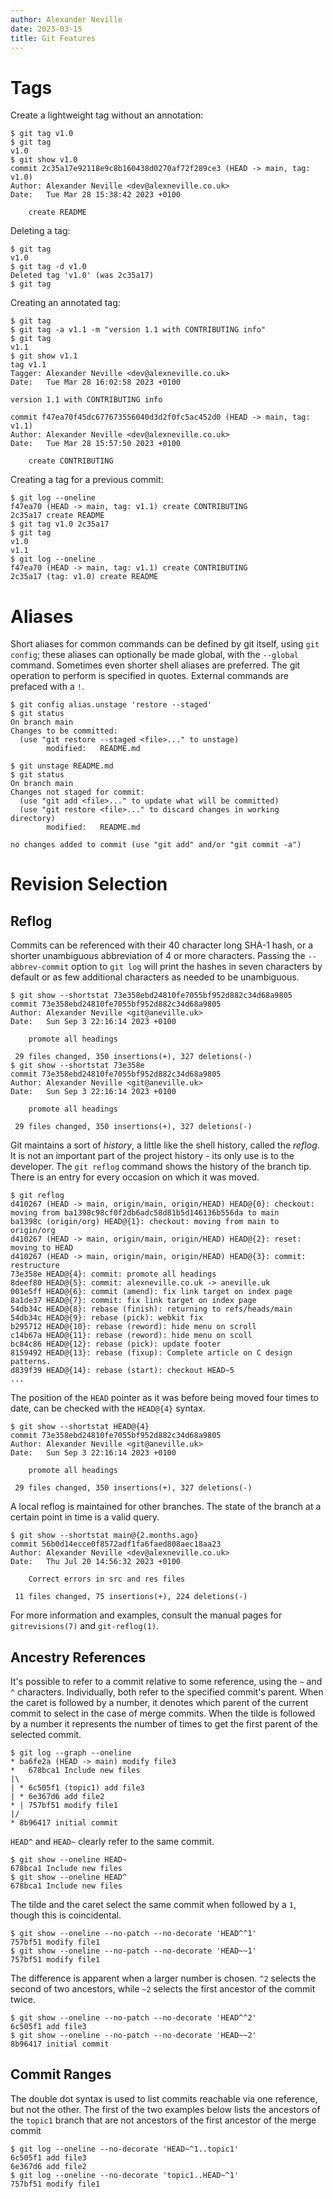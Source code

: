 ```yaml
---
author: Alexander Neville
date: 2023-03-15
title: Git Features
---
```


# Tags

Create a lightweight tag without an annotation:

```text
$ git tag v1.0
$ git tag
v1.0
$ git show v1.0
commit 2c35a17e92118e9c8b160438d0270af72f289ce3 (HEAD -> main, tag: v1.0)
Author: Alexander Neville <dev@alexneville.co.uk>
Date:   Tue Mar 28 15:38:42 2023 +0100

    create README
```

Deleting a tag:

```text
$ git tag
v1.0
$ git tag -d v1.0
Deleted tag 'v1.0' (was 2c35a17)
$ git tag
```

Creating an annotated tag:

```text
$ git tag
$ git tag -a v1.1 -m "version 1.1 with CONTRIBUTING info"
$ git tag
v1.1
$ git show v1.1
tag v1.1
Tagger: Alexander Neville <dev@alexneville.co.uk>
Date:   Tue Mar 28 16:02:58 2023 +0100

version 1.1 with CONTRIBUTING info

commit f47ea70f45dc677673556040d3d2f0fc5ac452d0 (HEAD -> main, tag: v1.1)
Author: Alexander Neville <dev@alexneville.co.uk>
Date:   Tue Mar 28 15:57:50 2023 +0100

    create CONTRIBUTING
```

Creating a tag for a previous commit:

```text
$ git log --oneline
f47ea70 (HEAD -> main, tag: v1.1) create CONTRIBUTING
2c35a17 create README
$ git tag v1.0 2c35a17
$ git tag
v1.0
v1.1
$ git log --oneline
f47ea70 (HEAD -> main, tag: v1.1) create CONTRIBUTING
2c35a17 (tag: v1.0) create README
```

# Aliases

Short aliases for common commands can be defined by git itself, using
`git config`; these aliases can optionally be made global, with the
`--global` command. Sometimes even shorter shell aliases are preferred.
The git operation to perform is specified in quotes. External commands
are prefaced with a `!`.

```text
$ git config alias.unstage 'restore --staged'
$ git status
On branch main
Changes to be committed:
  (use "git restore --staged <file>..." to unstage)
        modified:   README.md

$ git unstage README.md
$ git status
On branch main
Changes not staged for commit:
  (use "git add <file>..." to update what will be committed)
  (use "git restore <file>..." to discard changes in working directory)
        modified:   README.md

no changes added to commit (use "git add" and/or "git commit -a")
```

# Revision Selection

## Reflog

Commits can be referenced with their 40 character long SHA-1 hash, or a
shorter unambiguous abbreviation of 4 or more characters. Passing the
`--abbrev-commit` option to `git log` will print the hashes in seven
characters by default or as few additional characters as needed to be
unambiguous.

```
$ git show --shortstat 73e358ebd24810fe7055bf952d882c34d68a9805
commit 73e358ebd24810fe7055bf952d882c34d68a9805
Author: Alexander Neville <git@aneville.uk>
Date:   Sun Sep 3 22:16:14 2023 +0100

    promote all headings

 29 files changed, 350 insertions(+), 327 deletions(-)
$ git show --shortstat 73e358e
commit 73e358ebd24810fe7055bf952d882c34d68a9805
Author: Alexander Neville <git@aneville.uk>
Date:   Sun Sep 3 22:16:14 2023 +0100

    promote all headings

 29 files changed, 350 insertions(+), 327 deletions(-)
```

Git maintains a sort of _history_, a little like the shell history,
called the _reflog_. It is not an important part of the project
history - its only use is to the developer. The `git reflog` command
shows the history of the branch tip. There is an entry for every
occasion on which it was moved.

```
$ git reflog
d410267 (HEAD -> main, origin/main, origin/HEAD) HEAD@{0}: checkout: moving from ba1398c98cf0f2db6adc58d81b5d146136b556da to main
ba1398c (origin/org) HEAD@{1}: checkout: moving from main to origin/org
d410267 (HEAD -> main, origin/main, origin/HEAD) HEAD@{2}: reset: moving to HEAD
d410267 (HEAD -> main, origin/main, origin/HEAD) HEAD@{3}: commit: restructure
73e358e HEAD@{4}: commit: promote all headings
8deef80 HEAD@{5}: commit: alexneville.co.uk -> aneville.uk
001e5ff HEAD@{6}: commit (amend): fix link target on index page
8a1de37 HEAD@{7}: commit: fix link target on index page
54db34c HEAD@{8}: rebase (finish): returning to refs/heads/main
54db34c HEAD@{9}: rebase (pick): webkit fix
b295712 HEAD@{10}: rebase (reword): hide menu on scroll
c14b67a HEAD@{11}: rebase (reword): hide menu on scoll
bc84c86 HEAD@{12}: rebase (pick): update footer
8159492 HEAD@{13}: rebase (fixup): Complete article on C design patterns.
d839f39 HEAD@{14}: rebase (start): checkout HEAD~5
...
```

The position of the `HEAD` pointer as it was before being moved four
times to date, can be checked with the `HEAD@{4}` syntax.

```
$ git show --shortstat HEAD@{4}
commit 73e358ebd24810fe7055bf952d882c34d68a9805
Author: Alexander Neville <git@aneville.uk>
Date:   Sun Sep 3 22:16:14 2023 +0100

    promote all headings

 29 files changed, 350 insertions(+), 327 deletions(-)
```

A local reflog is maintained for other branches. The state of the branch
at a certain point in time is a valid query.

```
$ git show --shortstat main@{2.months.ago}
commit 56b0d14ecce0f8572adf1fa6faed808aec18aa23
Author: Alexander Neville <dev@alexneville.co.uk>
Date:   Thu Jul 20 14:56:32 2023 +0100

    Correct errors in src and res files

 11 files changed, 75 insertions(+), 224 deletions(-)
```

For more information and examples, consult the manual pages for
`gitrevisions(7)` and `git-reflog(1)`.

## Ancestry References

It's possible to refer to a commit relative to some reference, using the
`~` and `^` characters. Individually, both refer to the specified
commit's parent. When the caret is followed by a number, it denotes which
parent of the current commit to select in the case of merge commits.
When the tilde is followed by a number it represents the number of times
to get the first parent of the selected commit.

```
$ git log --graph --oneline
* ba6fe2a (HEAD -> main) modify file3
*   678bca1 Include new files
|\
| * 6c505f1 (topic1) add file3
| * 6e367d6 add file2
* | 757bf51 modify file1
|/
* 8b96417 initial commit
```

`HEAD^` and `HEAD~` clearly refer to the same commit.

```
$ git show --oneline HEAD~
678bca1 Include new files
$ git show --oneline HEAD^
678bca1 Include new files
```

The tilde and the caret select the same commit when followed by a `1`,
though this is coincidental.

```
$ git show --oneline --no-patch --no-decorate 'HEAD^^1'
757bf51 modify file1
$ git show --oneline --no-patch --no-decorate 'HEAD~~1'
757bf51 modify file1
```

The difference is apparent when a larger number is chosen. `^2` selects
the second of two ancestors, while `~2` selects the first ancestor of
the commit twice.

```
$ git show --oneline --no-patch --no-decorate 'HEAD^^2'
6c505f1 add file3
$ git show --oneline --no-patch --no-decorate 'HEAD~~2'
8b96417 initial commit
```

## Commit Ranges

The double dot syntax is used to list commits reachable via one
reference, but not the other. The first of the two examples below
lists the ancestors of the `topic1` branch that are not ancestors of the
first ancestor of the merge commit

```
$ git log --oneline --no-decorate 'HEAD~^1..topic1'
6c505f1 add file3
6e367d6 add file2
$ git log --oneline --no-decorate 'topic1..HEAD~^1'
757bf51 modify file1
```

